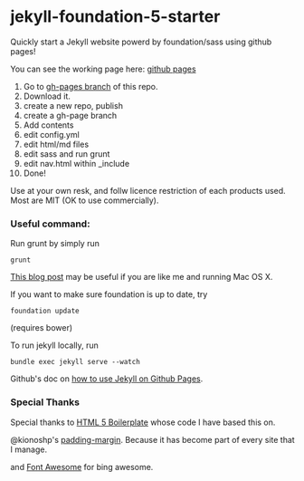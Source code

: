 jekyll-foundation-5-starter
===========================

Quickly start a Jekyll website powerd by foundation/sass using github pages! 


You can see the working page here: [github pages](http://daigofuji.github.io/jekyll-foundation-5-starter/)


1. Go to [gh-pages branch](https://github.com/daigofuji/jekyll-foundation-5-starter/tree/gh-pages) of this repo.
2. Download it.
3. create a new repo, publish
4. create a gh-page branch
5. Add contents
6. edit config.yml
7. edit html/md files
8. edit sass and run grunt
9. edit nav.html within _include
10. Done!

Use at your own resk, and follw licence restriction of each products used. Most are MIT (OK to use commercially).

### Useful command:

Run grunt by simply run 

`grunt`

<a href="http://daigo.org/2013/11/installing-npm-on-mavericks-macbook-pro/">This blog post</a> may be useful if you are like me and running Mac OS X.

If you want to make sure foundation is up to date, try 

`foundation update`

(requires bower)

To run jekyll locally, run 

`bundle exec jekyll serve --watch`
    
Github's doc on <a href="https://help.github.com/articles/using-jekyll-with-pages">how to use Jekyll on Github Pages</a>. 


### Special Thanks

Special thanks to <a href="https://github.com/h5bp/html5-boilerplate">HTML 5 Boilerplate</a> whose code I have based this on.

@kionoshp's <a href="https://github.com/kianoshp/SASS-CSS-Boilerplate">padding-margin</a>. Because it has become part of every site that I manage. 

and <a href="http://fortawesome.github.io/Font-Awesome/">Font Awesome</a> for bing awesome. 

